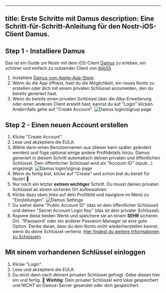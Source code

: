 ---
title: Erste Schritte mit Damus
description: Eine Schritt-für-Schritt-Anleitung für den Nostr-iOS-Client Damus.
-------------------------------------------------------------------------------

## Step 1 - Installiere Damus

Das ist ein Guide um Nostr mit dem iOS-Client [Damus](https://damus.io/) zu erleben, ein schöner und einfach zu nutzender Client von [@jb55](https://snort.social/p/npub1xtscya34g58tk0z605fvr788k263gsu6cy9x0mhnm87echrgufzsevkk5s).

1. Installiere [Damus vom Apple-App-Store](https://apps.apple.com/app/damus/id1628663131).
2. Wenn du die App öffnest, hast du die Möglichkeit, ein neues Konto zu erstellen oder dich mit einem privaten Schlüssel anzumelden, den du bereits generiert hast.
3. Wenn du bereits einen privaten Schlüssel über die Alby-Erweiterung oder einen anderen Client erstellt hast, kannst du auf "Login" klicken. Andernfalls gehe auf "Create Account".
   ![Damus login/signup page](/images/damus-login.webp)

## Step 2 - Einen neuen Account erstellen

1. Klicke "Create Account".
2. Lese und akzeptiere die EULA.
3. Wähle dann einen Benutzernamen aus (dieser kann später geändert werden) und füge optional einige andere Profildetails hinzu. Damus generiert in diesem Schritt automatisch deinen privaten und öffentlichen Schlüssel. Dein öffentlicher Schlüssel wird als "Account-ID" (npub...) angezeigt. ![Damus login/signup page](/images/damus-signup.webp)
4. Wenn du fertig bist, klicke auf "Create" und schon bist du bereit für Nostr! 🤙
5. Nur noch ein letzter **extrem wichtiger** Schritt. Du musst deinen privaten Schlüssel an einem sicheren Ort aufbewahren.
6. Klicke dazu oben links auf dein Profilbild und navigiere im Menü zu "Einstellungen". ![Damus Settings](/images/damus-settings.webp)
7. Du siehst deine "Public Account ID" (das ist dein öffentlicher Schlüssel) und deinen "Secret Account Login Key" (das ist dein privater Schlüssel).
8. Kopiere diese beiden Werte und speichere sie an einem **SEHR** sicheren Ort. '1Password' oder ein anderer Passwort-Manager ist eine gute Option. Denke daran, dass du dein Konto nicht wiederherstellen kannst, wenn du deine Schlüssel verlierst. [Hier findest du weitere Informationen zu Schlüsseln](/de/get-started#understanding-keys).

## Mit einem vorhandenen Schlüssel einloggen

1. Klicke "Login".
2. Lese und akzeptiere die EULA.
3. Du wirst dann nach deinem privaten Schlüssel gefragt. Gebe diesen hier ein und fertig. 🤙 **Wichtig**: Dein privater Schlüssel wird lokal gespeichert und NICHT an Damus-Server gesendet oder dort gespeichert.